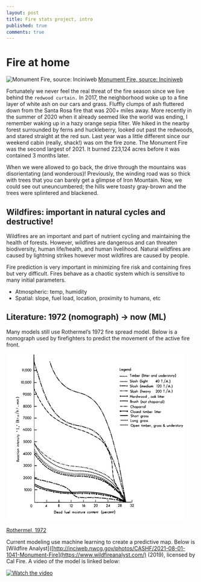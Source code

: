 ```yaml
---
layout: post
title: Fire stats project, intro
published: true
comments: true
---
```


# Fire at home

![Monument Fire, source: Inciniweb](http://inciweb.nwcg.gov/photos/CASHF/2021-08-01-1041-Monument-Fire/picts/2021_09_19-09.38.39.946-CDT.jpeg)
[Monument Fire, source: Inciniweb](http://inciweb.nwcg.gov/photos/CASHF/2021-08-01-1041-Monument-Fire)

Fortunately we never feel the real threat of the fire season since we live behind the ``redwood curtain.`` In 2017, the neighborhood woke up to a fine layer of white ash on our cars and grass. Fluffly clumps of ash fluttered down from the Santa Rosa fire that was 200+ miles away. More recently in the summer of 2020 when it already seemed like the world was ending, I remember waking up in a hazy orange sepia filter. We hiked in the nearby forest surrounded by ferns and huckleberry, looked out past the redwoods, and stared straight at the red sun. Last year was a little different since our weekend cabin (really, shack!) was om the fire zone. The Monument Fire was the second largest of 2021. It burned 223,124 acres before it was contained 3 months later. 

When we were allowed to go back, the drive through the mountains was disorientating (and wonderous)! Previously, the winding road was so thick with trees that you can barely get a glimpse of Iron Mountain. Now, we could see out uneuncumbered; the hills were toasty gray-brown and the trees were splintered and blackened.

## Wildfires: important in natural cycles and destructive!

Wildfires are an important and part of nutrient cycling and maintaining the health of forests. However, wildfires are dangerous and can threaten biodiversity, human life/health, and human livelihood. Natural wildfires are caused by lightning strikes however most wildfires are caused by people.

Fire prediction is very important in minimizing fire risk and containing fires but very difficult. Fires behave as a chaotic system which is sensitive to many initial parameters.

- Atmospheric: temp, humidity
- Spatial: slope, fuel load, location, proximity to humans, etc

## Literature: 1972 (nomograph) → now (ML)

Many models still use Rothermel’s 1972 fire spread model. Below is a nomograph used by firefighters to predict the movement of the active fire front.

![Rothermel, 1972: Figure 24. Reaction intensity of typical wildland fuels computer with heterogenous formulations for the model from data in table 1.](../img/Rothermel1972_Fig24.png)

[Rothermel, 1972](https://www.fs.usda.gov/treesearch/pubs/32533)

Current modeling use machine learning to create a predictive map. Below is [Wildfire Analyst]([http://inciweb.nwcg.gov/photos/CASHF/2021-08-01-1041-Monument-Fire](https://www.wildfireanalyst.com/) (2019), licensed by Cal Fire. A video of the model is linked below:

[![Watch the video](https://img.youtube.com/vi/1IT_5qX592g/hqdefault.jpg)](https://youtu.be/1IT_5qX592g)
